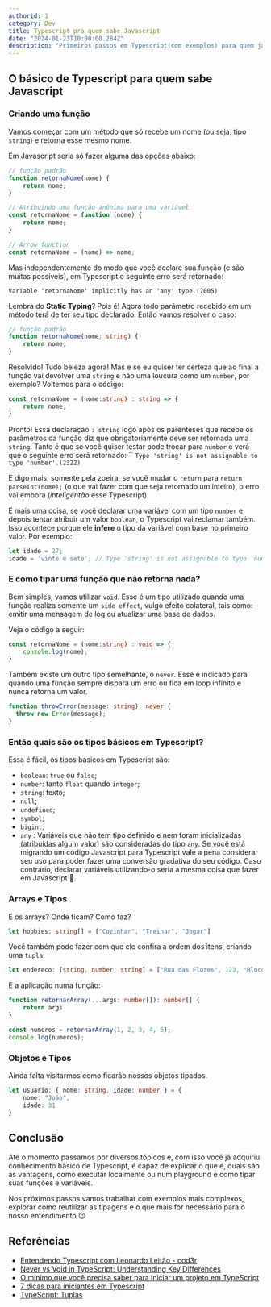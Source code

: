 ```yaml
---
authorid: 1
category: Dev
title: Typescript pra quem sabe Javascript
date: "2024-01-23T10:00:00.284Z"
description: "Primeiros passos em Typescript(com exemplos) para quem já sabe Javascript."
---
```


## O básico de Typescript para quem sabe Javascript

### Criando uma função

Vamos começar com um método que só recebe um nome (ou seja, tipo `string`) e retorna esse mesmo nome.

Em Javascript seria só fazer alguma das opções abaixo:

```js
// função padrão
function retornaNome(nome) {
	return nome;
}

// Atribuindo uma função anônima para uma variável 
const retornaNome = function (nome) {
    return nome;
}

// Arrow function
const retornaNome = (nome) => nome;
```

Mas independentemente do modo que você declare sua função (e são muitas possíveis), em Typescript o seguinte erro será retornado:

```
Variable 'retornaNome' implicitly has an 'any' type.(7005)
```

Lembra do **Static Typing**? Pois é! Agora todo parâmetro recebido em um método terá de ter seu tipo declarado. Então vamos resolver o caso:

```ts
// função padrão
function retornaNome(nome: string) {
	return nome;
}
```

Resolvido! Tudo beleza agora! Mas e se eu quiser ter certeza que ao final a função vai devolver uma `string` e não uma loucura como um `number`, por exemplo? Voltemos para o código:

```ts
const retornaNome = (nome:string) : string => {
    return nome;
}
```

Pronto! Essa declaração `: string` logo após os parênteses que recebe os parâmetros da função diz que obrigatoriamente deve ser retornada uma `string`. Tanto é que se você quiser testar pode trocar para `number` e verá que o seguinte erro será retornado: ``
`Type 'string' is not assignable to type 'number'.(2322)`

E digo mais, somente pela zoeira, se você mudar o `return` para `return parseInt(nome);` (o que vai fazer com que seja retornado um inteiro), o erro vai embora (*inteligentão* esse Typescript).

E mais uma coisa, se você declarar uma variável com um tipo `number` e depois tentar atribuir um valor `boolean`, o Typescript vai reclamar também. Isso acontece porque ele **infere** o tipo da variável com base no primeiro valor. Por exemplo:

```ts
let idade = 27;
idade = 'vinte e sete'; // Type 'string' is not assignable to type 'number'.
```

### E como tipar uma função que não retorna nada?

Bem simples, vamos utilizar `void`. Esse é um tipo utilizado quando uma função realiza somente um `side effect`, vulgo efeito colateral, tais como: emitir uma mensagem de log ou atualizar uma base de dados.

Veja o código a seguir:

```ts
const retornaNome = (nome:string) : void => {
    console.log(nome);
}
```

Também existe um outro tipo semelhante, o `never`. Esse é indicado para quando uma função sempre dispara um erro ou fica em loop infinito e nunca retorna um valor.

```ts
function throwError(message: string): never {  
  throw new Error(message);  
}
```


### Então quais são os tipos básicos em Typescript?

Essa é fácil, os tipos básicos em Typescript são:

- `boolean`: `true` ou `false`;
- `number`: tanto `float` quando `integer`;
- `string`: texto;
- `null`;
- `undefined`;
- `symbol`;
- `bigint`;
- `any` :  Variáveis que não tem tipo definido e nem foram inicializadas (atribuídas algum valor) são consideradas do tipo `any`. Se você está migrando um código Javascript para Typescript vale a pena considerar seu uso para poder fazer uma conversão gradativa do seu código. Caso contrário, declarar variáveis utilizando-o seria a mesma coisa que fazer em Javascript 🤷.


### Arrays e Tipos

E os arrays? Onde ficam? Como faz?

```ts
let hobbies: string[] = ["Cozinhar", "Treinar", "Jogar"]
```

Você também pode fazer com que ele confira a ordem dos itens, criando uma `tupla`:

```ts
let endereco: [string, number, string] = ["Rua das Flores", 123, "Bloco A"]
```

E a aplicação numa função:

```ts
function retornarArray(...args: number[]): number[] {
	return args
}

const numeros = retornarArray(1, 2, 3, 4, 5);
console.log(numeros);
```

### Objetos e Tipos

Ainda falta visitarmos como ficarão nossos objetos tipados.

```ts
let usuario: { nome: string, idade: number } = {
	nome: "João",
	idade: 31
} 
```

## Conclusão

Até o momento passamos por diversos tópicos e, com isso você já adquiriu conhecimento básico de Typescript, é capaz de explicar o que é, quais são as vantagens, como executar localmente ou num playground e como tipar suas funções e variáveis. 

Nos próximos passos vamos trabalhar com exemplos mais complexos, explorar como reutilizar as tipagens e o que mais for necessário para o nosso entendimento 😉


## Referências

- [Entendendo Typescript com Leonardo Leitão - cod3r](https://www.udemy.com/course/typescript-pt/)
- [Never vs Void in TypeScript: Understanding Key Differences](https://javascript.plainenglish.io/the-difference-between-never-and-void-in-typescript-4f5f165afb37)
- [O mínimo que você precisa saber para iniciar um projeto em TypeScript](https://dev.to/dellamora/o-minimo-que-voce-precisa-saber-para-iniciar-um-projeto-em-typescript-l13?utm_source=pocket_reader)
- [7 dicas para iniciantes em Typescript](https://www.tabnews.com.br/MagoAcademico/7-dicas-para-iniciantes-em-typescript)
- [TypeScript: Tuplas](https://imasters.com.br/desenvolvimento/typescript-tuplas)


